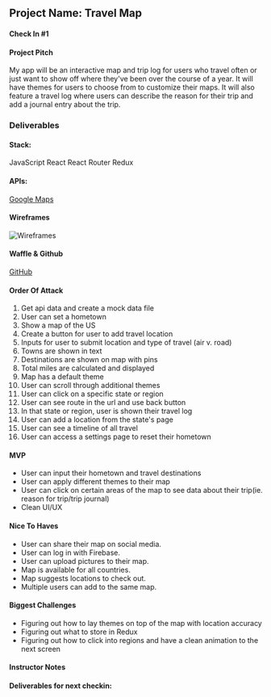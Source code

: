 ## Project Name: Travel Map

#### Check In #1

#### Project Pitch 
My app will be an interactive map and trip log for users who travel often or just want to show off where they've been over the course of a year. It will have themes for users to choose from to customize their maps. It will also feature a travel log where users can describe the reason for their trip and add a journal entry about the trip. 

### Deliverables

#### Stack:
JavaScript
React
React Router
Redux

#### APIs: 
[Google Maps](https://developers.google.com/maps/documentation/javascript/adding-a-google-map)

#### Wireframes
![Wireframes]('./Wireframes.pdf')

#### Waffle & Github
[GitHub](https://github.com/michellehoffman/personal-project)

#### Order Of Attack
1. Get api data and create a mock data file
2. User can set a hometown 
3. Show a map of the US
4. Create a button for user to add travel location
5. Inputs for user to submit location and type of travel (air v. road) 
6. Towns are shown in text
8. Destinations are shown on map with pins
7. Total miles are calculated and displayed
8. Map has a default theme
9. User can scroll through additional themes
10. User can click on a specific state or region
11. User can see route in the url and use back button
12. In that state or region, user is shown their travel log
13. User can add a location from the state's page
14. User can see a timeline of all travel
15. User can access a settings page to reset their hometown

#### MVP
- User can input their hometown and travel destinations
- User can apply different themes to their map
- User can click on certain areas of the map to see data about their trip(ie. reason for trip/trip journal)
- Clean UI/UX 

#### Nice To Haves
- User can share their map on social media.
- User can log in with Firebase.
- User can upload pictures to their map.
- Map is available for all countries.
- Map suggests locations to check out.
- Multiple users can add to the same map.

#### Biggest Challenges
- Figuring out how to lay themes on top of the map with location accuracy
- Figuring out what to store in Redux 
- Figuring out how to click into regions and have a clean animation to the next screen

#### Instructor Notes

#### Deliverables for next checkin: